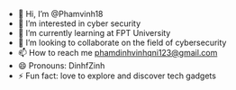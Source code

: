 - 👋 Hi, I’m @Phamvinh18
- 👀 I’m interested in cyber security
- 🌱 I’m currently learning at FPT University
- 💞️ I’m looking to collaborate on the field of cybersecurity
- 📫 How to reach me phamdinhvinhqni123@gmail.com
- 😄 Pronouns: DinhfZinh
- ⚡ Fun fact: love to explore and discover tech gadgets

<!---
Phamvinh18/Phamvinh18 is a ✨ special ✨ repository because its `README.md` (this file) appears on your GitHub profile.
You can click the Preview link to take a look at your changes.
--->

